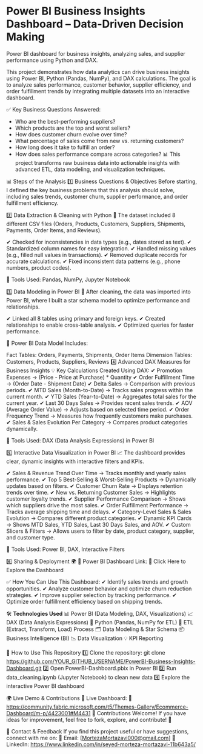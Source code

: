 # Power BI Business Insights Dashboard – Data-Driven Decision Making
Power BI dashboard for business insights, analyzing sales, and supplier performance using Python and DAX.

This project demonstrates how data analytics can drive business insights using Power BI, Python (Pandas, NumPy), and DAX calculations. The goal is to analyze sales performance, customer behavior, supplier efficiency, and order fulfillment trends by integrating multiple datasets into an interactive dashboard.

✅ Key Business Questions Answered:

* Who are the best-performing suppliers?
* Which products are the top and worst sellers?
* How does customer churn evolve over time?
* What percentage of sales come from new vs. returning customers?
* How long does it take to fulfill an order?
* How does sales performance compare across categories?
📊 This project transforms raw business data into actionable insights with advanced ETL, data modeling, and visualization techniques.

📊 Steps of the Analysis
1️⃣ Business Questions & Objectives
Before starting, I defined the key business problems that this analysis should solve, including sales trends, customer churn, supplier performance, and order fulfillment efficiency.

2️⃣ Data Extraction & Cleaning with Python 🐍
The dataset included 8 different CSV files (Orders, Products, Customers, Suppliers, Shipments, Payments, Order Items, and Reviews).

✔ Checked for inconsistencies in data types (e.g., dates stored as text).
✔ Standardized column names for easy integration.
✔ Handled missing values (e.g., filled null values in transactions).
✔ Removed duplicate records for accurate calculations.
✔ Fixed inconsistent data patterns (e.g., phone numbers, product codes).

📌 Tools Used: Pandas, NumPy, Jupyter Notebook

3️⃣ Data Modeling in Power BI 🔗
After cleaning, the data was imported into Power BI, where I built a star schema model to optimize performance and relationships.

✔ Linked all 8 tables using primary and foreign keys.
✔ Created relationships to enable cross-table analysis.
✔ Optimized queries for faster performance.

📌 Power BI Data Model Includes:

Fact Tables: Orders, Payments, Shipments, Order Items
Dimension Tables: Customers, Products, Suppliers, Reviews
4️⃣ Advanced DAX Measures for Business Insights
💡 Key Calculations Created Using DAX:
✔ Promotion Expenses → (Price - Price at Purchase) * Quantity
✔ Order Fulfillment Time → (Order Date - Shipment Date)
✔ Delta Sales → Comparison with previous periods.
✔ MTD Sales (Month-to-Date) → Tracks sales progress within the current month.
✔ YTD Sales (Year-to-Date) → Aggregates total sales for the current year.
✔ Last 30 Days Sales → Provides recent sales trends.
✔ AOV (Average Order Value) → Adjusts based on selected time period.
✔ Order Frequency Trend → Measures how frequently customers make purchases.
✔ Sales & Sales Evolution Per Category → Compares product categories dynamically.

📌 Tools Used: DAX (Data Analysis Expressions) in Power BI

5️⃣ Interactive Data Visualization in Power BI 📈
The dashboard provides clear, dynamic insights with interactive filters and KPIs.

✔ Sales & Revenue Trend Over Time → Tracks monthly and yearly sales performance.
✔ Top 5 Best-Selling & Worst-Selling Products → Dynamically updates based on filters.
✔ Customer Churn Rate → Displays retention trends over time.
✔ New vs. Returning Customer Sales → Highlights customer loyalty trends.
✔ Supplier Performance Comparison → Shows which suppliers drive the most sales.
✔ Order Fulfillment Performance → Tracks average shipping time and delays.
✔ Category-Level Sales & Sales Evolution → Compares different product categories.
✔ Dynamic KPI Cards → Shows MTD Sales, YTD Sales, Last 30 Days Sales, and AOV.
✔ Custom Slicers & Filters → Allows users to filter by date, product category, supplier, and customer type.

📌 Tools Used: Power BI, DAX, Interactive Filters

6️⃣ Sharing & Deployment 🌍
📌 Power BI Dashboard Link: 🔗 Click Here to Explore the Dashboard

✅ How You Can Use This Dashboard:
✔ Identify sales trends and growth opportunities.
✔ Analyze customer behavior and optimize churn reduction strategies.
✔ Improve supplier selection by tracking performance.
✔ Optimize order fulfillment efficiency based on shipping trends.

🛠️ **Technologies Used**
📊 Power BI (Data Modeling, DAX, Visualizations)
📈 DAX (Data Analysis Expressions)
🐍 Python (Pandas, NumPy for ETL)
🔄 ETL (Extract, Transform, Load) Process
🗂️ Data Modeling & Star Schema
📦 Business Intelligence (BI)
📉 Data Visualization
💡 KPI Reporting

📂 How to Use This Repository
1️⃣ Clone the repository: 
git clone https://github.com/YOUR_GITHUB_USERNAME/PowerBI-Business-Insights-Dashboard.git
2️⃣ Open PowerBI-Dashboard.pbix in Power BI
3️⃣ Run data_cleaning.ipynb (Jupyter Notebook) to clean new data
4️⃣ Explore the interactive Power BI dashboard

🌍 Live Demo & Contributions
📌 Live Dashboard: 🔗 https://community.fabric.microsoft.com/t5/Themes-Gallery/Ecommerce-Dashboard/m-p/4423001#M4431
📌 Contributions Welcome!
If you have ideas for improvement, feel free to fork, explore, and contribute! 🚀

📧 Contact & Feedback
If you find this project useful or have suggestions, connect with me on:
📩 Email: [MortezaMortazavi000@gmail.com]
🔗 LinkedIn: https://www.linkedin.com/in/seyed-morteza-mortazavi-11b643a5/
